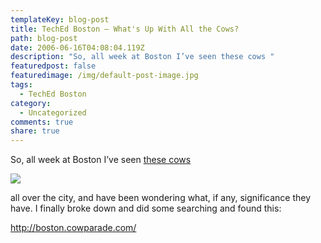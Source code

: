 ```yaml
---
templateKey: blog-post
title: TechEd Boston – What's Up With All the Cows?
path: blog-post
date: 2006-06-16T04:08:04.119Z
description: "So, all week at Boston I’ve seen these cows "
featuredpost: false
featuredimage: /img/default-post-image.jpg
tags:
  - TechEd Boston
category:
  - Uncategorized
comments: true
share: true
---
```

<!--StartFragment-->

So, all week at Boston I’ve seen [these cows](http://flickr.com/photos/41202726@N00/168061611)

<!--EndFragment-->

![](/img/cows.jpg)

<!--StartFragment-->

all over the city, and have been wondering what, if any, significance they have. I finally broke down and did some searching and found this:

<http://boston.cowparade.com/>

<!--EndFragment-->